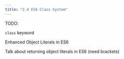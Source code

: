 ```yaml
---
title: "2.4 ES6 Class System"
---
```


TODO:

`class` keyword

Enhanced Object Literals in ES6

Talk about returning object literals in ES6 (need brackets)

